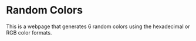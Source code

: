 # Random Colors

This is a webpage that generates 6 random colors using the hexadecimal or RGB color formats.
